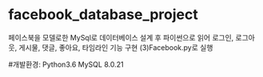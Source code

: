 # facebook_database_project
페이스북을 모델로한 MySql로 데이터베이스 설계 후 파이썬으로 읽어 로그인, 로그아웃, 게시물, 댓글, 좋아요, 타임라인 기능 구현
(3)Facebook.py로 실행

#개발환경: 
Python3.6
MySQL 8.0.21
